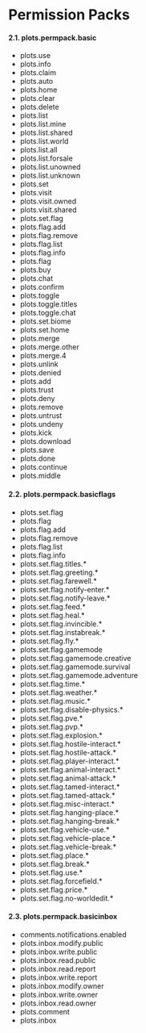 # Permission Packs

#### 2.1. plots.permpack.basic

* plots.use
* plots.info
* plots.claim
* plots.auto
* plots.home
* plots.clear
* plots.delete
* plots.list
* plots.list.mine
* plots.list.shared
* plots.list.world
* plots.list.all
* plots.list.forsale
* plots.list.unowned
* plots.list.unknown
* plots.set
* plots.visit
* plots.visit.owned
* plots.visit.shared
* plots.set.flag
* plots.flag.add
* plots.flag.remove
* plots.flag.list
* plots.flag.info
* plots.flag
* plots.buy
* plots.chat
* plots.confirm
* plots.toggle
* plots.toggle.titles
* plots.toggle.chat
* plots.set.biome
* plots.set.home
* plots.merge
* plots.merge.other
* plots.merge.4
* plots.unlink
* plots.denied
* plots.add
* plots.trust
* plots.deny
* plots.remove
* plots.untrust
* plots.undeny
* plots.kick
* plots.download
* plots.save
* plots.done
* plots.continue
* plots.middle

#### 2.2. plots.permpack.basicflags

* plots.set.flag
* plots.flag
* plots.flag.add
* plots.flag.remove
* plots.flag.list
* plots.flag.info
* plots.set.flag.titles.\*
* plots.set.flag.greeting.\*
* plots.set.flag.farewell.\*
* plots.set.flag.notify-enter.\*
* plots.set.flag.notify-leave.\*
* plots.set.flag.feed.\*
* plots.set.flag.heal.\*
* plots.set.flag.invincible.\*
* plots.set.flag.instabreak.\*
* plots.set.flag.fly.\*
* plots.set.flag.gamemode
* plots.set.flag.gamemode.creative
* plots.set.flag.gamemode.survival
* plots.set.flag.gamemode.adventure
* plots.set.flag.time.\*
* plots.set.flag.weather.\*
* plots.set.flag.music.\*
* plots.set.flag.disable-physics.\*
* plots.set.flag.pve.\*
* plots.set.flag.pvp.\*
* plots.set.flag.explosion.\*
* plots.set.flag.hostile-interact.\*
* plots.set.flag.hostile-attack.\*
* plots.set.flag.player-interact.\*
* plots.set.flag.animal-interact.\*
* plots.set.flag.animal-attack.\*
* plots.set.flag.tamed-interact.\*
* plots.set.flag.tamed-attack.\*
* plots.set.flag.misc-interact.\*
* plots.set.flag.hanging-place.\*
* plots.set.flag.hanging-break.\*
* plots.set.flag.vehicle-use.\*
* plots.set.flag.vehicle-place.\*
* plots.set.flag.vehicle-break.\*
* plots.set.flag.place.\*
* plots.set.flag.break.\*
* plots.set.flag.use.\*
* plots.set.flag.forcefield.\*
* plots.set.flag.price.\*
* plots.set.flag.no-worldedit.\*

#### 2.3. plots.permpack.basicinbox

* comments.notifications.enabled
* plots.inbox.modify.public
* plots.inbox.write.public
* plots.inbox.read.public
* plots.inbox.read.report
* plots.inbox.write.report
* plots.inbox.modify.owner
* plots.inbox.write.owner
* plots.inbox.read.owner
* plots.comment
* plots.inbox